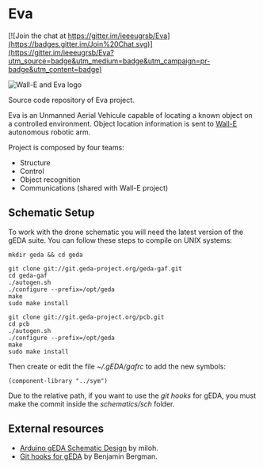 Eva
===
[![Join the chat at https://gitter.im/ieeeugrsb/Eva](https://badges.gitter.im/Join%20Chat.svg)](https://gitter.im/ieeeugrsb/Eva?utm_source=badge&utm_medium=badge&utm_campaign=pr-badge&utm_content=badge)

![Wall-E and Eva logo](http://ieee-ugr.org/wp-content/uploads/2014/03/logo-WandE-e1431951239314.png)

Source code repository of Eva project.

Eva is an Unmanned Aerial Vehicule capable of locating a known object on a controlled environment. Object location information is sent to [Wall-E](https://github.com/ieeeugrsb/Wall-E) autonomous robotic arm.

Project is composed by four teams:

* Structure
* Control
* Object recognition
* Communications (shared with Wall-E project)


## Schematic Setup
To work with the drone schematic you will need the latest version of the gEDA suite. You can follow these steps to compile on UNIX systems:

```
mkdir geda && cd geda

git clone git://git.geda-project.org/geda-gaf.git
cd geda-gaf
./autogen.sh
./configure --prefix=/opt/geda
make
sudo make install

git clone git://git.geda-project.org/pcb.git
cd pcb
./autogen.sh
./configure --prefix=/opt/geda
make
sudo make install
```

Then create or edit the file *~/.gEDA/gafrc* to add the new symbols:
```
(component-library "../sym")
```
Due to the relative path, if you want to use the *git hooks* for gEDA, you must make the commit inside the *schematics/sch* folder.

## External resources
* [Arduino gEDA Schematic Design](https://github.com/miloh/arduino-templates-gaf) by miloh.
* [Git hooks for gEDA](https://github.com/BenBergman/.git_hooks) by Benjamin Bergman.
